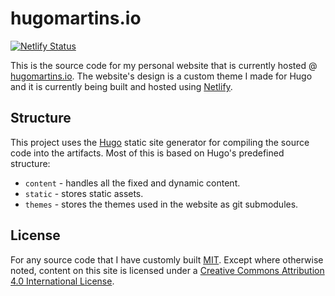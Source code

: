 # hugomartins.io

[![Netlify Status](https://api.netlify.com/api/v1/badges/fdb84d27-ff75-4281-a176-b6054ae5de2d/deploy-status)](https://app.netlify.com/sites/hugomartins/deploys)

This is the source code for my personal website that is currently hosted @ [hugomartins.io](http://hugomartins.io). The website's design is a custom theme I made for Hugo and it is currently being built and hosted using [Netlify](https://www.netlify.com/).

## Structure

This project uses the [Hugo](https://gohugo.io/) static site generator for compiling the source code into the artifacts. Most of this is based on Hugo's predefined structure:

- `content` - handles all the fixed and dynamic content.
- `static` - stores static assets.
- `themes` - stores the themes used in the website as git submodules.

## License

For any source code that I have customly built [MIT](LICENSE). Except where otherwise noted, content on this site is licensed under a <a href="http://creativecommons.org/licenses/by/4.0/" rel="license">Creative Commons Attribution 4.0 International License</a>.




